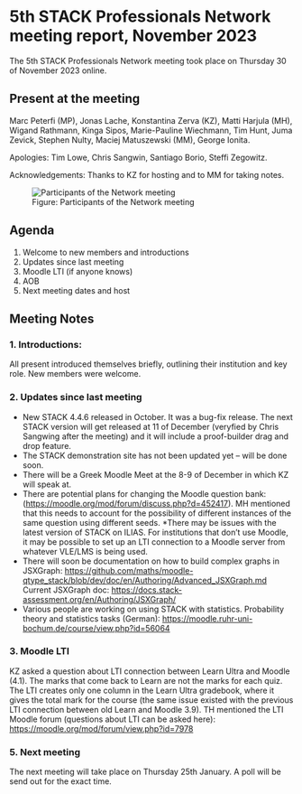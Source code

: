 # 5th STACK Professionals Network meeting report, November 2023
The 5th STACK Professionals Network meeting took place on Thursday 30 of November 2023 online. 

## Present at the meeting

Marc Peterfi (MP), Jonas Lache, Konstantina Zerva (KZ), Matti Harjula (MH), Wigand Rathmann, Kinga Sipos, Marie-Pauline Wiechmann, Tim Hunt, Juma Zevick, Stephen Nulty, Maciej Matuszewski (MM), George Ionita.
 

Apologies: Tim Lowe, Chris Sangwin, Santiago Borio, Steffi Zegowitz.

Acknowledgements: Thanks to KZ for hosting and to MM for taking notes. 

<div class="float-none img-middle">
  <figure class="figure">
    <img class="figure-img img-fluid" src="../Images/2023-11-30-Network-meeting.png" alt="Participants of the Network meeting" />
    <figcaption class="figure-caption">Figure: Participants of the Network meeting</figcaption>
  </figure>
</div>

## Agenda

1. Welcome to new members and introductions
2. Updates since last meeting
3. Moodle LTI (if anyone knows)
4. AOB
5. Next meeting dates and host


## Meeting Notes

### 1. Introductions:

All present introduced themselves briefly, outlining their institution and key role.
New members were welcome.

### 2. Updates since last meeting

* New STACK 4.4.6 released in October. It was a bug-fix release. The next STACK version will get released at 11 of December (veryfied by Chris Sangwing after the meeting) and it will include a proof-builder drag and drop feature. 
* The STACK demonstration site has not been updated yet – will be done soon. 
* There will be a Greek Moodle Meet at the 8-9 of December in which KZ will speak at.
* There are potential plans for changing the Moodle question bank: (https://moodle.org/mod/forum/discuss.php?d=452417). MH mentioned that this needs to account for the possibility of different instances of the same question using different seeds.
*There may be issues with the latest version of STACK on ILIAS. For institutions that don’t use Moodle, it may be possible to set up an LTI connection to a Moodle server from whatever VLE/LMS is being used. 
* There will soon be documentation on how to build complex graphs in JSXGraph: https://github.com/maths/moodle-qtype_stack/blob/dev/doc/en/Authoring/Advanced_JSXGraph.md	Current JSXGraph doc: https://docs.stack-assessment.org/en/Authoring/JSXGraph/
* Various people are working on using STACK with statistics. Probability theory and statistics tasks (German): https://moodle.ruhr-uni-bochum.de/course/view.php?id=56064


### 3. Moodle LTI

KZ asked a question about LTI connection between Learn Ultra and Moodle (4.1). The marks that come back to Learn are not the marks for each quiz. The LTI creates only one column in the Learn Ultra gradebook, where it gives the total mark for the course (the same issue existed with the previous LTI connection between old Learn and Moodle 3.9).
TH mentioned the LTI Moodle forum (questions about LTI can be asked here): https://moodle.org/mod/forum/view.php?id=7978	


### 5. Next meeting
The next meeting will take place on Thursday 25th January. A poll will be send out for the exact time.

